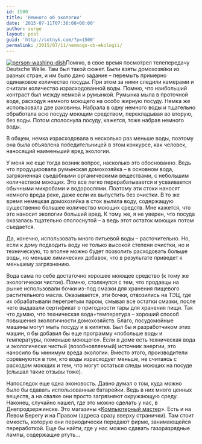 ```yaml
---
id: 1500
title: 'Немного об экологии'
date: '2015-07-11T07:36:08+00:00'
author: serge
layout: post
guid: 'http://sotnyk.com/?p=1500'
permalink: /2015/07/11/nemnogo-ob-ekologii/
---
```


[![person-washing-dish](https://sotnyk.github.io/wp-content/uploads/2015/07/person-washing-dish-300x233.jpg)](https://sotnyk.github.io/wp-content/uploads/2015/07/person-washing-dish.jpg)Помню, в свое время посмотрел телепередачу Deutsche Welle. Там был такой сюжет. Были взяты домохозяйки из разных стран, и им было дано задание – перемыть примерно одинаковое количество посуды. При этом за ними следили камерами и считали количество израсходованной воды. Помню, что наибольший контраст был между немкой и румынкой. Румынка мыла в проточной воде, расходуя немного моющего на особо жирную посуду. Немка же использовала две раковины. Набрала в одну немного воды и тщательно обработала всю посуду моющим средством, перекладывая во вторую, без воды. Потом сполоснула посуду, кажется, тоже набрав немного воды.

В общем, немка израсходовала в несколько раз меньше воды, поэтому она была объявлена победительницей в этом конкурсе, как человек, наносящий наименьший вред экологии.

У меня же еще тогда возник вопрос, насколько это обоснованно. Ведь что продуцировала румынская домохозяйка – в основном вода, загрязненная съедобными органическими веществами, с небольшим количеством моющих. Это все легко перерабатывается и усваивается обычными микробами и водорослями. Поэтому эти стоки наносят немного вреда реке, даже если их выпустить без очистки. В то же время немецкая домохозяйка в сток вылила воду, содержащую существенно большее количество моющих средств. Мне кажется, что это наносит экологии больший вред. К тому же, я не уверен, что посуда оказалась тщательно сполоснутой – а ведь этот остаток моющих потом съедается.

Да, конечно, использовать много питьевой воды – расточительно. Но, если к дому подводить воду не только высокой степени очистки, но и техническую, то вполне можно будет позволить расходовать больше воды, но меньше химических добавок, что в результате приведет к меньшему загрязнению.

Вода сама по себе достаточно хорошее моющее средство (к тому же экологически чистое). Помню, столкнулся с тем, что продавцы на рынке использовали бочки из-под смазки для хранения пищевого растительного масла. Оказывается, эти бочки, отвозились на ТЭЦ, где их обрабатывали перегретым паром, смывая все остатки смазки, после чего выдавали сертификат о пригодности тары для хранения пищи. Так что думаю, что техническая вода+температура – хороший способ повышения экологичности домохозяйств. Благо, посудомойные машины могут мыть посуду и в кипятке. Был бы я разработчиком этих машин, я бы добавил бы еще программу «побольше воды и температуры, поменьше моющего». Если в доме есть техническая вода и экологически чистый (возобновляемый) источник энергии, это наносило бы минимум вреда экологии. Вместо этого, производители соревнуются в том, кто воды израсходует меньше, не считаясь с расходом моющих и тем, что могут остаться следы моющих на посуде (слышал такие отзывы тоже).

Напоследок еще одна эконовость. Давно думал о том, куда можно было бы сдавать использованные батарейки. Ведь в них много ценных веществ, а на свалке они просто загрязняют окружающую среду. Наконец, случайно нашел, где это можно сделать у нас, в Днепродзержинске. Это магазины «[Компьютерный мастер](http://ikm.com.ua/)». Есть и на Левом Берегу и на Правом (адреса сразу вверху странички). Там стоит емкость, которую они периодически передают фирме, занимающейся переработкой. Еще бы найти, где у нас можно сдавать газоразрядные лампы, содержащие ртуть…